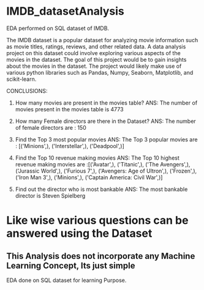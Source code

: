 # IMDB_datasetAnalysis
EDA performed on SQL dataset of IMDB.

The IMDB dataset is a popular dataset for analyzing movie information such as movie titles, ratings, reviews, and other related data. A data analysis project on this dataset could involve exploring various aspects of the movies in the dataset.
The goal of this project would be to gain insights about the movies in the dataset.
The project would likely make use of various python libraries such as Pandas, Numpy, Seaborn, Matplotlib, and scikit-learn.

CONCLUSIONS:
 1. How many movies are present in the movies table?
 ANS: The number of movies present in the movies table is 4773

 2. How many Female directors are there in the Dataset?
 ANS: The number of female directors are : 150

 3. Find the Top 3 most popular movies
 ANS: The Top 3 popular movies are : [('Minions',), ('Interstellar',), ('Deadpool',)]

 4. Find the Top 10 revenue making movies
 ANS: The Top 10 highest revenue making movies are :[('Avatar',), ('Titanic',), ('The Avengers',), ('Jurassic World',), ('Furious 7',), ('Avengers: Age of Ultron',), ('Frozen',), ('Iron Man 3',), ('Minions',), ('Captain America: Civil War',)]

 5.  Find out the director who is most bankable
 ANS: The most bankable director is Steven Spielberg

# Like wise various questions can be answered using the Dataset

## This Analysis does not incorporate any Machine Learning Concept, Its just simple
 EDA done on SQL dataset for learning Purpose.
